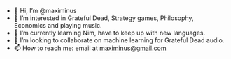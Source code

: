 - 👋 Hi, I’m @maximinus
- 👀 I’m interested in Grateful Dead, Strategy games, Philosophy, Economics and playing music.
- 🌱 I’m currently learning Nim, have to keep up with new languages.
- 💞️ I’m looking to collaborate on machine learning for Grateful Dead audio.
- 📫 How to reach me: email at maximinus@gmail.com

<!---
maximinus/maximinus is a ✨ special ✨ repository because its `README.md` (this file) appears on your GitHub profile.
You can click the Preview link to take a look at your changes.
--->
